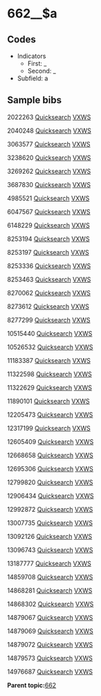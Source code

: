 # 662\_\_$a

## Codes

-   Indicators
    -   First: \_
    -   Second: \_
-   Subfield: a

## Sample bibs

2022263 [Quicksearch](https://search.library.yale.edu/catalog/2022263) [VXWS](http://prodorbis.library.yale.edu:7014/vxws/GetHoldingsService?bibId=2022263)

2040248 [Quicksearch](https://search.library.yale.edu/catalog/2040248) [VXWS](http://prodorbis.library.yale.edu:7014/vxws/GetHoldingsService?bibId=2040248)

3063577 [Quicksearch](https://search.library.yale.edu/catalog/3063577) [VXWS](http://prodorbis.library.yale.edu:7014/vxws/GetHoldingsService?bibId=3063577)

3238620 [Quicksearch](https://search.library.yale.edu/catalog/3238620) [VXWS](http://prodorbis.library.yale.edu:7014/vxws/GetHoldingsService?bibId=3238620)

3269262 [Quicksearch](https://search.library.yale.edu/catalog/3269262) [VXWS](http://prodorbis.library.yale.edu:7014/vxws/GetHoldingsService?bibId=3269262)

3687830 [Quicksearch](https://search.library.yale.edu/catalog/3687830) [VXWS](http://prodorbis.library.yale.edu:7014/vxws/GetHoldingsService?bibId=3687830)

4985521 [Quicksearch](https://search.library.yale.edu/catalog/4985521) [VXWS](http://prodorbis.library.yale.edu:7014/vxws/GetHoldingsService?bibId=4985521)

6047567 [Quicksearch](https://search.library.yale.edu/catalog/6047567) [VXWS](http://prodorbis.library.yale.edu:7014/vxws/GetHoldingsService?bibId=6047567)

6148229 [Quicksearch](https://search.library.yale.edu/catalog/6148229) [VXWS](http://prodorbis.library.yale.edu:7014/vxws/GetHoldingsService?bibId=6148229)

8253194 [Quicksearch](https://search.library.yale.edu/catalog/8253194) [VXWS](http://prodorbis.library.yale.edu:7014/vxws/GetHoldingsService?bibId=8253194)

8253197 [Quicksearch](https://search.library.yale.edu/catalog/8253197) [VXWS](http://prodorbis.library.yale.edu:7014/vxws/GetHoldingsService?bibId=8253197)

8253336 [Quicksearch](https://search.library.yale.edu/catalog/8253336) [VXWS](http://prodorbis.library.yale.edu:7014/vxws/GetHoldingsService?bibId=8253336)

8253463 [Quicksearch](https://search.library.yale.edu/catalog/8253463) [VXWS](http://prodorbis.library.yale.edu:7014/vxws/GetHoldingsService?bibId=8253463)

8270062 [Quicksearch](https://search.library.yale.edu/catalog/8270062) [VXWS](http://prodorbis.library.yale.edu:7014/vxws/GetHoldingsService?bibId=8270062)

8273612 [Quicksearch](https://search.library.yale.edu/catalog/8273612) [VXWS](http://prodorbis.library.yale.edu:7014/vxws/GetHoldingsService?bibId=8273612)

8277299 [Quicksearch](https://search.library.yale.edu/catalog/8277299) [VXWS](http://prodorbis.library.yale.edu:7014/vxws/GetHoldingsService?bibId=8277299)

10515440 [Quicksearch](https://search.library.yale.edu/catalog/10515440) [VXWS](http://prodorbis.library.yale.edu:7014/vxws/GetHoldingsService?bibId=10515440)

10526532 [Quicksearch](https://search.library.yale.edu/catalog/10526532) [VXWS](http://prodorbis.library.yale.edu:7014/vxws/GetHoldingsService?bibId=10526532)

11183387 [Quicksearch](https://search.library.yale.edu/catalog/11183387) [VXWS](http://prodorbis.library.yale.edu:7014/vxws/GetHoldingsService?bibId=11183387)

11322598 [Quicksearch](https://search.library.yale.edu/catalog/11322598) [VXWS](http://prodorbis.library.yale.edu:7014/vxws/GetHoldingsService?bibId=11322598)

11322629 [Quicksearch](https://search.library.yale.edu/catalog/11322629) [VXWS](http://prodorbis.library.yale.edu:7014/vxws/GetHoldingsService?bibId=11322629)

11890101 [Quicksearch](https://search.library.yale.edu/catalog/11890101) [VXWS](http://prodorbis.library.yale.edu:7014/vxws/GetHoldingsService?bibId=11890101)

12205473 [Quicksearch](https://search.library.yale.edu/catalog/12205473) [VXWS](http://prodorbis.library.yale.edu:7014/vxws/GetHoldingsService?bibId=12205473)

12317199 [Quicksearch](https://search.library.yale.edu/catalog/12317199) [VXWS](http://prodorbis.library.yale.edu:7014/vxws/GetHoldingsService?bibId=12317199)

12605409 [Quicksearch](https://search.library.yale.edu/catalog/12605409) [VXWS](http://prodorbis.library.yale.edu:7014/vxws/GetHoldingsService?bibId=12605409)

12668658 [Quicksearch](https://search.library.yale.edu/catalog/12668658) [VXWS](http://prodorbis.library.yale.edu:7014/vxws/GetHoldingsService?bibId=12668658)

12695306 [Quicksearch](https://search.library.yale.edu/catalog/12695306) [VXWS](http://prodorbis.library.yale.edu:7014/vxws/GetHoldingsService?bibId=12695306)

12799820 [Quicksearch](https://search.library.yale.edu/catalog/12799820) [VXWS](http://prodorbis.library.yale.edu:7014/vxws/GetHoldingsService?bibId=12799820)

12906434 [Quicksearch](https://search.library.yale.edu/catalog/12906434) [VXWS](http://prodorbis.library.yale.edu:7014/vxws/GetHoldingsService?bibId=12906434)

12992872 [Quicksearch](https://search.library.yale.edu/catalog/12992872) [VXWS](http://prodorbis.library.yale.edu:7014/vxws/GetHoldingsService?bibId=12992872)

13007735 [Quicksearch](https://search.library.yale.edu/catalog/13007735) [VXWS](http://prodorbis.library.yale.edu:7014/vxws/GetHoldingsService?bibId=13007735)

13092126 [Quicksearch](https://search.library.yale.edu/catalog/13092126) [VXWS](http://prodorbis.library.yale.edu:7014/vxws/GetHoldingsService?bibId=13092126)

13096743 [Quicksearch](https://search.library.yale.edu/catalog/13096743) [VXWS](http://prodorbis.library.yale.edu:7014/vxws/GetHoldingsService?bibId=13096743)

13187777 [Quicksearch](https://search.library.yale.edu/catalog/13187777) [VXWS](http://prodorbis.library.yale.edu:7014/vxws/GetHoldingsService?bibId=13187777)

14859708 [Quicksearch](https://search.library.yale.edu/catalog/14859708) [VXWS](http://prodorbis.library.yale.edu:7014/vxws/GetHoldingsService?bibId=14859708)

14868281 [Quicksearch](https://search.library.yale.edu/catalog/14868281) [VXWS](http://prodorbis.library.yale.edu:7014/vxws/GetHoldingsService?bibId=14868281)

14868302 [Quicksearch](https://search.library.yale.edu/catalog/14868302) [VXWS](http://prodorbis.library.yale.edu:7014/vxws/GetHoldingsService?bibId=14868302)

14879067 [Quicksearch](https://search.library.yale.edu/catalog/14879067) [VXWS](http://prodorbis.library.yale.edu:7014/vxws/GetHoldingsService?bibId=14879067)

14879069 [Quicksearch](https://search.library.yale.edu/catalog/14879069) [VXWS](http://prodorbis.library.yale.edu:7014/vxws/GetHoldingsService?bibId=14879069)

14879072 [Quicksearch](https://search.library.yale.edu/catalog/14879072) [VXWS](http://prodorbis.library.yale.edu:7014/vxws/GetHoldingsService?bibId=14879072)

14879573 [Quicksearch](https://search.library.yale.edu/catalog/14879573) [VXWS](http://prodorbis.library.yale.edu:7014/vxws/GetHoldingsService?bibId=14879573)

14976687 [Quicksearch](https://search.library.yale.edu/catalog/14976687) [VXWS](http://prodorbis.library.yale.edu:7014/vxws/GetHoldingsService?bibId=14976687)

**Parent topic:**[662](../../tags/662/662.md)

